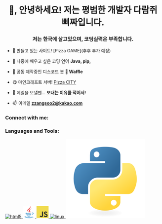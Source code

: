 <h1 align="center">👋, 안녕하세요! 저는 평범한 개발자 다람쥐 삐짜입니다.</h1>
<h3 align="center">저는 한국에 살고있으며, 코딩실력은 부족합니다.</h3>

- 🔭 만들고 있는 사이트! [Pizza GAME](추후 추가 예정)

- 🌱 나중에 배우고 싶은 코딩 언어 **Java, pip,**

- 🤖 공동 제작중인 디스코드 봇 **🧇 Waffle**

- 😋 마인크래프트 서버! [Pizza CITY](www.pizzamc.kro.kr)

- 💬 메일을 보낼땐... **보내는 이유를 적어서!**

- 📫 이메일 **zzangsoo2@kakao.com**

<h3 align="left">Connect with me:</h3>
<p align="left">
</p>

<h3 align="left">Languages and Tools:</h3>
<p align="left"> <a href="https://www.w3.org/html/" target="_blank" rel="noreferrer"> <img src="https://raw.githubusercontent. com/devicons/devicon/master/icons/html5/html5-original-wordmark.svg" alt="html5" width="40" height="40"/> </a> <a href="https:// www.java.com" target="_blank" rel="noreferrer"> <img src="https://raw.githubusercontent.com/devicons/devicon/master/icons/java/java-original.svg" alt= "java" width="40" height="40"/> </a> <a href="https://developer.mozilla.org/en-US/docs/Web/JavaScript" target="_blank" rel ="노리퍼러"><img src="https://raw.githubusercontent.com/devicons/devicon/master/icons/javascript/javascript-original.svg" alt="javascript" width="40" height="40"/> </ 가> <a href="https://www.linux.org/" target="_blank" rel="noreferrer"> <img src="https://raw.githubusercontent.com/devicons/devicon/master/ 아이콘/linux/linux-original.svg" alt="linux" width="40" height="40"/> </a> <a href="https://www.python.org" target="_blank " rel="noreferrer"> <img src="https://raw.githubusercontent.com/devicons/devicon/master/icons/python/python-original.svg" alt="python" 너비="40"높이="40"/> </a> </p>
